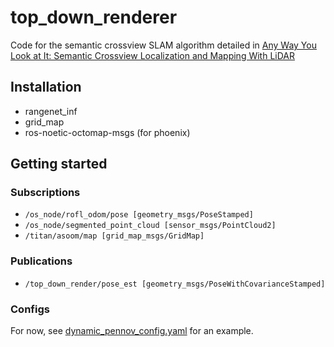# top_down_renderer

Code for the semantic crossview SLAM algorithm detailed in 
[Any Way You Look at It: Semantic Crossview Localization and Mapping With LiDAR](https://ieeexplore.ieee.org/document/9361130)

## Installation
- rangenet_inf
- grid_map
- ros-noetic-octomap-msgs (for phoenix)


## Getting started

### Subscriptions
* `/os_node/rofl_odom/pose [geometry_msgs/PoseStamped]`
* `/os_node/segmented_point_cloud [sensor_msgs/PointCloud2]`
* `/titan/asoom/map [grid_map_msgs/GridMap]`

### Publications
* `/top_down_render/pose_est [geometry_msgs/PoseWithCovarianceStamped]`

### Configs
For now, see [dynamic_pennov_config.yaml](./config/dynamic_pennov_config.yaml) for an example. 
